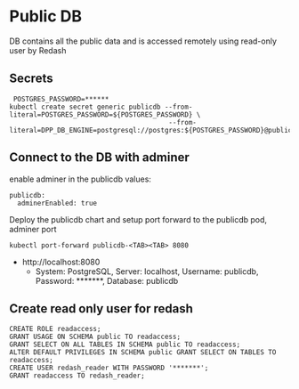 # Public DB

DB contains all the public data and is accessed remotely using read-only user by Redash


## Secrets

```
 POSTGRES_PASSWORD=******
kubectl create secret generic publicdb --from-literal=POSTGRES_PASSWORD=${POSTGRES_PASSWORD} \
                                        --from-literal=DPP_DB_ENGINE=postgresql://postgres:${POSTGRES_PASSWORD}@publicdb:5432/postgres
```

## Connect to the DB with adminer

enable adminer in the publicdb values:

```
publicdb:
  adminerEnabled: true
```

Deploy the publicdb chart and setup port forward to the publicdb pod, adminer port

```
kubectl port-forward publicdb-<TAB><TAB> 8080
```

* http://localhost:8080
  * System: PostgreSQL, Server: localhost, Username: publicdb, Password: *******, Database: publicdb


## Create read only user for redash

```
CREATE ROLE readaccess;
GRANT USAGE ON SCHEMA public TO readaccess;
GRANT SELECT ON ALL TABLES IN SCHEMA public TO readaccess;
ALTER DEFAULT PRIVILEGES IN SCHEMA public GRANT SELECT ON TABLES TO readaccess;
CREATE USER redash_reader WITH PASSWORD '*******';
GRANT readaccess TO redash_reader;
```
